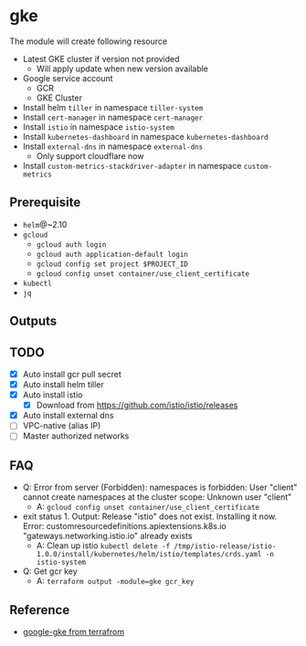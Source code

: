 # gke

The module will create following resource

- Latest GKE cluster if version not provided
  - Will apply update when new version available
- Google service account
  - GCR
  - GKE Cluster
- Install helm `tiller` in namespace `tiller-system`
- Install `cert-manager` in namespace `cert-manager`
- Install `istio` in namespace `istio-system`
- Install `kubernetes-dashboard` in namespace `kubernetes-dashboard`
- Install `external-dns` in namespace `external-dns`
  - Only support cloudflare now
- Install `custom-metrics-stackdriver-adapter` in namespace `custom-metrics`

## Prerequisite

- `helm`@~2.10
- `gcloud`
  - `gcloud auth login`
  - `gcloud auth application-default login`
  - `gcloud config set project $PROJECT_ID`
  - `gcloud config unset container/use_client_certificate`
- `kubectl`
- `jq`

## Outputs

## TODO

- [x] Auto install gcr pull secret
- [x] Auto install helm tiller
- [x] Auto install istio
  - [x] Download from https://github.com/istio/istio/releases
- [x] Auto install external dns
- [ ] VPC-native (alias IP)
- [ ] Master authorized networks

## FAQ

- Q: Error from server (Forbidden): namespaces is forbidden: User "client" cannot create namespaces at the cluster scope: Unknown user "client"
  - A: `gcloud config unset container/use_client_certificate`
- exit status 1. Output: Release "istio" does not exist. Installing it now.
  Error: customresourcedefinitions.apiextensions.k8s.io "gateways.networking.istio.io" already exists
  - A: Clean up istio
    `kubectl delete -f /tmp/istio-release/istio-1.0.0/install/kubernetes/helm/istio/templates/crds.yaml -n istio-system`
- Q: Get gcr key
  - A: `terraform output -module=gke gcr_key`

## Reference

- [google-gke from terrafrom](https://github.com/terraform-providers/terraform-provider-kubernetes/tree/master/_examples/google-gke)
